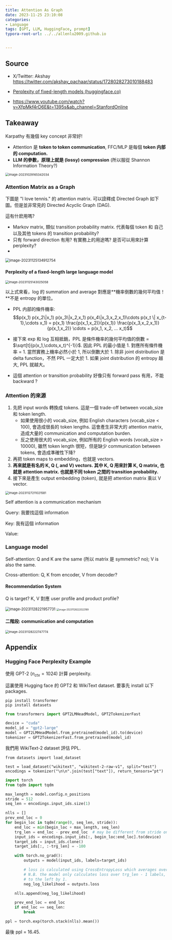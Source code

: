```yaml
---
title: Attention As Graph
date: 2023-11-25 23:10:08
categories:
- Language
tags: [GPT, LLM, HuggingFace, prompt]
typora-root-url: ../../allenlu2009.github.io


---
```






## Source

* X/Twitter: Akshay  https://twitter.com/akshay_pachaar/status/1728028273010188483

* [Perplexity of fixed-length models (huggingface.co)](https://huggingface.co/docs/transformers/perplexity)

* https://www.youtube.com/watch?v=XfpMkf4rD6E&t=1395s&ab_channel=StanfordOnline



## Takeaway

Karpathy 有幾個 key concept 非常好!   

* Attention 是 **token to token communication**,   FFC/MLP 是每個 **token 内部的 computation.**  
* **LLM 的參數，原理上就是 (lossy) compression** (所以服從 Shannon Information Theory?)



<img src="/media/image-20231029165342034.png" alt="image-20231029165342034" style="zoom: 67%;" />



### Attention Matrix as a Graph

下圖是 "I love tennis." 的 attention matrix.   可以詮釋成 Directed Graph 如下圖。但是並非常見的 Directed Acyclic Graph (DAG).

這有什麽用嗎?  

* Markov matrix, 類似 transition probability matrix.  代表每個 token 和 自己以及其他 tokens 的 transition probability?  
* 只有 forward direction 有用?  有實務上的用途嗎?   是否可以用來計算 perplexity?
*   

<img src="/media/image-20231125134912754.png" alt="image-20231125134912754" style="zoom: 80%;" />

#### Perplexity of a fixed-length large language model

<img src="/media/image-20231125143025058.png" alt="image-20231125143025058" style="zoom:67%;" />

以上式來看，log 的 summation and average 對應是**機率倒數的幾何平均值！**不是 entropy 的單位。

* PPL 内部的條件機率:
$$p(x_1) p(x_2\|x_1) p(x_3\|x_2,x_1) p(x_4\|x_3,x_2,x_1)\cdots p(x_t \| x_{t-1},\cdots x_1) =  p(x_1) \frac{p(x_1,x_2)}{p(x_1)} \frac{p(x_3,x_2,x_1)}{p(x_1,x_2)} \cdots = p(x_1, x_2, ... x_t)$$

* 接下來 exp 和 log 互相抵銷，PPL 是條件機率的幾何平均值的倒數 = $\sqrt[t]{p(x_1,\cdots,x_t)^{-1}}$.   因此 PPL 的最小值是 1.   對應所有條件機率 = 1.  當然實務上機率必然小於 1, 所以倒數大於 1.  除非 joint distribution 是 delta function，不然 PPL 一定大於 1.   如果 joint distribution 的 entropy 越大,  PPL 就越大。
* 這個 attention or transition probability 好像只有 forward pass 有用，不能 backward ?



### Attention 的來源

1. 先把 input words 轉換成 tokens.   這是一個 trade-off between vocab_size 和 token length.  
   * 如果使用很小的 vocab_size, 例如 English characters (vocab_size < 100), 會造成很長的 token lengths.  這會產生非常大的 attention matrix, 造成大量的 communication and computation burden.
   * 反之使用很大的 vocab_size, 例如所有的 English words (vocab_size > 10000), 雖然 token length 很短，但是缺少 communication between tokens, 會造成準確性下降?
2. 再把 token maps to embedding，也就是 vectors.
3. **再來就是有名的 K, Q (, and V) vectors.  其中 K, Q 用來計算 K, Q matrix, 也就是 attention matrix.  也就是不同 token 之間的 transition probability.**  
4. 接下來是產生 output embedding (token),  就是把 attention matrix 乘以 V vector.



<img src="/media/image-20231127211021581.png" alt="image-20231127211021581" style="zoom:67%;" />





Self attention is a communication mechanism



Query:  我要找這個 information

Key:  我有這個 information

Value: 



### Language model

Self-attention:  Q and K are the same (所以 matrix 是 symmetric? no);  V is also the same.

Cross-attention:  Q, K from encoder, V from decoder?



#### Recommendation System

Q is target?   K, V 對應 user profile and product profile?



<img src="/media/image-20231128221957731.png" alt="image-20231128221957731" style="zoom:80%;" />

<img src="/media/image-20231128222022189.png" alt="image-20231128222022189" style="zoom:50%;" />



#### 二階段: communication and computation

<img src="/media/image-20231128222747774.png" alt="image-20231128222747774" style="zoom:67%;" />

## Appendix

### Hugging Face Perplexity Example

使用 GPT-2  ($n_{ctx} = 1024$) 計算 perplexity.  

這裏使用 Hugging face 的 GPT2 和 WikiText dataset.  要事先 install 以下 packages.

```
pip install transformer
pip install datasets
```



```python
from transformers import GPT2LMHeadModel, GPT2TokenizerFast

device = "cuda"
model_id = "gpt2-large"
model = GPT2LMHeadModel.from_pretrained(model_id).to(device)
tokenizer = GPT2TokenizerFast.from_pretrained(model_id)
```

我們用 WikiText-2 dataset 評估 PPL.  

```
from datasets import load_dataset

test = load_dataset("wikitext", "wikitext-2-raw-v1", split="test")
encodings = tokenizer("\n\n".join(test["text"]), return_tensors="pt")
```



```python
import torch
from tqdm import tqdm

max_length = model.config.n_positions
stride = 512
seq_len = encodings.input_ids.size(1)

nlls = []
prev_end_loc = 0
for begin_loc in tqdm(range(0, seq_len, stride)):
    end_loc = min(begin_loc + max_length, seq_len)
    trg_len = end_loc - prev_end_loc  # may be different from stride on last loop
    input_ids = encodings.input_ids[:, begin_loc:end_loc].to(device)
    target_ids = input_ids.clone()
    target_ids[:, :-trg_len] = -100

    with torch.no_grad():
        outputs = model(input_ids, labels=target_ids)

        # loss is calculated using CrossEntropyLoss which averages over valid labels
        # N.B. the model only calculates loss over trg_len - 1 labels, because it internally shifts the labels
        # to the left by 1.
        neg_log_likelihood = outputs.loss

    nlls.append(neg_log_likelihood)

    prev_end_loc = end_loc
    if end_loc == seq_len:
        break

ppl = torch.exp(torch.stack(nlls).mean())
```

最後 ppl = 16.45.

